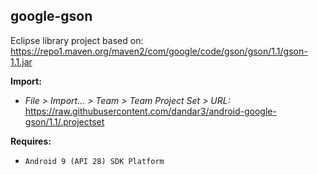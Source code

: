 ## google-gson

Eclipse library project based on:<br/>
https://repo1.maven.org/maven2/com/google/code/gson/gson/1.1/gson-1.1.jar

**Import:**
- _File > Import... > Team > Team Project Set > URL:_<br/>
  https://raw.githubusercontent.com/dandar3/android-google-gson/1.1/.projectset

**Requires:**
- `Android 9 (API 28) SDK Platform`